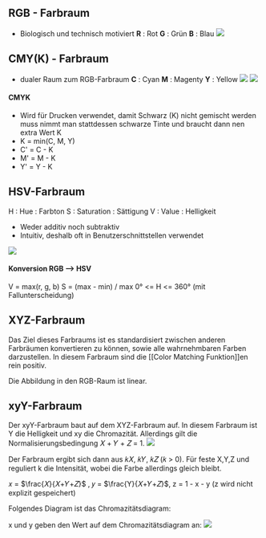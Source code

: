 ## RGB - Farbraum
- Biologisch und technisch motiviert
**R** : Rot
**G** : Grün
**B** : Blau
![](rgb.png)



## CMY(K) - Farbraum
- dualer Raum zum RGB-Farbraum
**C** : Cyan
**M** : Magenty
**Y** : Yellow
![](cmy1.png)
![](cmy2.png)

#### CMYK
- Wird für Drucken verwendet, damit Schwarz (K) nicht gemischt werden muss nimmt man stattdessen schwarze Tinte und braucht dann nen extra Wert K
- K = min(C, M, Y) 
- C' = C - K
- M' = M - K
- Y' = Y - K


## HSV-Farbraum
H : Hue : Farbton
S : Saturation : Sättigung
V : Value : Helligkeit

- Weder additiv noch subtraktiv
- Intuitiv, deshalb oft in Benutzerschnittstellen verwendet

![](hsv.png)

#### Konversion RGB --> HSV
V = max(r, g, b) 
S = (max - min) / max
0° <= H <= 360° (mit Fallunterscheidung)

## XYZ-Farbraum

Das Ziel dieses Farbraums ist es standardisiert zwischen anderen Farbräumen konvertieren zu können, sowie alle wahrnehmbaren Farben darzustellen.
In diesem Farbraum sind die [[Color Matching Funktion]]en rein positiv.

Die Abbildung in den RGB-Raum ist linear.

## xyY-Farbraum

Der xyY-Farbraum baut auf dem XYZ-Farbraum auf. 
In diesem Farbraum ist Y die Helligkeit und xy die Chromazität.
Allerdings gilt die Normalisierungsbedingung 𝑋 + 𝑌 + 𝑍 = 1.
![](xyY.png)

Der Farbraum ergibt sich dann aus 𝑘𝑋, 𝑘𝑌, 𝑘𝑍 (𝑘 > 0). Für feste X,Y,Z und reguliert k die Intensität, wobei die Farbe allerdings gleich bleibt.

𝑥 = $\frac{𝑋}{𝑋+𝑌+𝑍}$ , 𝑦 = $\frac{Y}{𝑋+𝑌+𝑍}$, z = 1 - x - y (z wird nicht explizit gespeichert)

Folgendes Diagram ist das Chromazitätsdiagram:


x und y geben den Wert auf dem Chromazitätsdiagram an:
![](chromazitätsdiagram)
